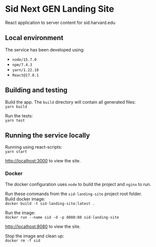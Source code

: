 # Sid Next GEN Landing Site
React application to server content for sid.harvard.edu

## Local environment
The service has been developed using:
* `node/15.7.0`
* `npm/7.4.3`
* `yarn/1.22.10`
* `React@17.0.1`

## Building and testing
Build the app. The `build` directory will contain all generated files:  
`yarn build`

Run the tests:  
`yarn test`

## Running the service locally
Running using react-scripts:  
`yarn start`

[http://localhost:3000](http://localhost:3000) to view the site.

### Docker
The docker configuration uses `node` to build the project and `nginx` to run.

Run these commands from the `sid-landing-site` project root folder.  
Build docker image:  
`docker build -t sid-landing-site:latest .`

Run the image:   
`docker run --name sid -d -p 8080:80 sid-landing-site`

[http://localhost:8080](http://localhost:8080) to view the site.

Stop the image and clean up:  
`docker rm -f sid`

